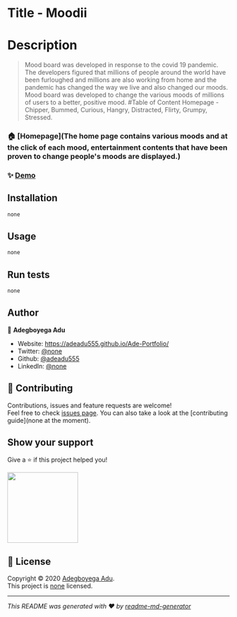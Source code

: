 # Title - Moodii
# Description 
> Mood board was developed in response to the covid 19 pandemic. The developers figured that millions of people around the world have been furloughed and millions are also working from home and the pandemic has changed the way we live and also changed our moods. Mood board was developed to change the various moods of millions of users to a better, positive mood.
#Table of Content
Homepage - Chipper, Bummed, Curious, Hangry, Distracted, Flirty, Grumpy, Stressed.

### 🏠 [Homepage](The home page contains various moods and at the click of each mood, entertainment contents that have been proven to change people's moods are displayed.)

### ✨ [Demo]( https://fullstackzack.github.io/moodii/)

## Installation

```sh
none
```

## Usage

```sh
none
```

## Run tests

```sh
none
```

## Author

👤 **Adegboyega Adu**

* Website:  https://adeadu555.github.io/Ade-Portfolio/
* Twitter: [@none](https://twitter.com/none)
* Github: [@adeadu555](https://github.com/adeadu555)
* LinkedIn: [@none](https://linkedin.com/in/none)

## 🤝 Contributing

Contributions, issues and feature requests are welcome!<br />Feel free to check [issues page](none). You can also take a look at the [contributing guide](none at the moment).

## Show your support

Give a ⭐️ if this project helped you!

<a href="https://www.patreon.com/none">
  <img src="https://c5.patreon.com/external/logo/become_a_patron_button@2x.png" width="160">
</a>

## 📝 License

Copyright © 2020 [Adegboyega Adu](https://github.com/adeadu555).<br />
This project is [none](none) licensed.

***
_This README was generated with ❤️ by [readme-md-generator](https://github.com/kefranabg/readme-md-generator)_
